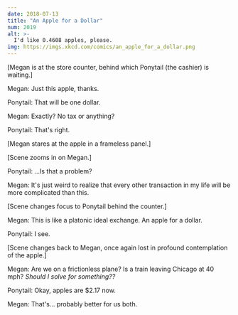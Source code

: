 ```yaml
---
date: 2018-07-13
title: "An Apple for a Dollar"
num: 2019
alt: >-
  I'd like 0.4608 apples, please.
img: https://imgs.xkcd.com/comics/an_apple_for_a_dollar.png
---
```

[Megan is at the store counter, behind which Ponytail (the cashier) is waiting.]

Megan: Just this apple, thanks.

Ponytail: That will be one dollar.

Megan: Exactly? No tax or anything?

Ponytail: That's right.

[Megan stares at the apple in a frameless panel.]

[Scene zooms in on Megan.]

Ponytail: ...Is that a problem?

Megan: It's just weird to realize that every other transaction in my life will be more complicated than this.

[Scene changes focus to Ponytail behind the counter.]

Megan: This is like a platonic ideal exchange. An apple for a dollar.

Ponytail: I see.

[Scene changes back to Megan, once again lost in profound contemplation of the apple.]

Megan: Are we on a frictionless plane? Is a train leaving Chicago at 40 mph? *Should I solve for something??*

Ponytail: Okay, apples are $2.17 now.

Megan: That's... probably better for us both.